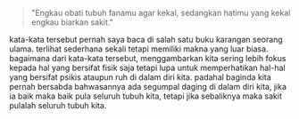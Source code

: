 ﻿---
tags: [Tulisan]
---

> "Engkau obati tubuh fanamu agar kekal, sedangkan hatimu yang kekal engkau biarkan sakit."
>

kata-kata tersebut pernah saya baca di salah satu buku karangan seorang ulama. terlihat sederhana sekali tetapi memiliki makna yang luar biasa. bagaimana dari kata-kata tersebut, menggambarkan kita sering lebih fokus kepada hal yang bersifat fisik saja tetapi lupa untuk memperhatikan hal-hal yang bersifat psikis ataupun ruh di dalam diri kita. padahal baginda kita pernah bersabda bahwasannya ada segumpal daging di dalam diri kita, jika ia baik maka baik pula seluruh tubuh kita, tetapi jika sebaliknya maka sakit pulalah seluruh tubuh kita. 

